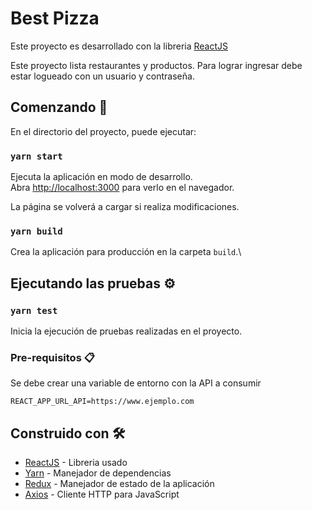 # Best Pizza

Este proyecto es desarrollado con la libreria [ReactJS](https://es.reactjs.org/)

Este proyecto lista restaurantes y productos. Para lograr ingresar debe estar logueado con un usuario y contraseña.

## Comenzando 🚀

En el directorio del proyecto, puede ejecutar:

### `yarn start`

Ejecuta la aplicación en modo de desarrollo.\
Abra [http://localhost:3000](http://localhost:3000) para verlo en el navegador.

La página se volverá a cargar si realiza modificaciones.

### `yarn build`

Crea la aplicación para producción en la carpeta `build`.\

## Ejecutando las pruebas ⚙️

### `yarn test`

Inicia la ejecución de pruebas realizadas en el proyecto.

### Pre-requisitos 📋

Se debe crear una variable de entorno con la API a consumir

```
REACT_APP_URL_API=https://www.ejemplo.com
```


## Construido con 🛠️


- [ReactJS](https://es.reactjs.org/) - Libreria usado
- [Yarn](https://github.com/axios/axios) - Manejador de dependencias
- [Redux](https://es.redux.js.org/) - Manejador de estado de la aplicación
- [Axios](https://github.com/axios/axios) - Cliente HTTP para JavaScript
